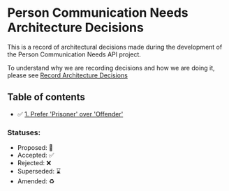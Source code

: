 # Person Communication Needs Architecture Decisions

This is a record of architectural decisions made during the development of the Person Communication Needs API project.

To understand why we are recording decisions and how we are doing it, please
see [Record Architecture Decisions](/architecture-decision-record/0000-record-architecture-decisions.md)

## Table of contents

* ✅ [1. Prefer 'Prisoner' over 'Offender'](0001-prefer-prisoner-over-offender.md)

### Statuses:

* Proposed: 🤔
* Accepted: ✅
* Rejected: ❌
* Superseded: ⌛️
* Amended: ♻️
